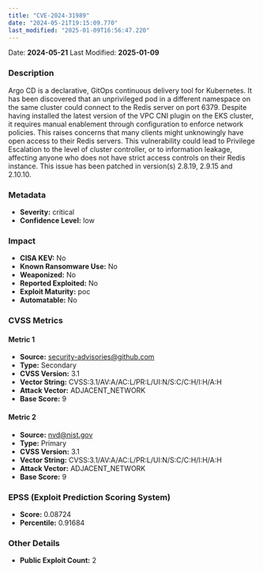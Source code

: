 ```yaml
---
title: "CVE-2024-31989"
date: "2024-05-21T19:15:09.770"
last_modified: "2025-01-09T16:56:47.220"
---
```


Date: **2024-05-21** Last Modified: **2025-01-09**

### Description  
Argo CD is a declarative, GitOps continuous delivery tool for Kubernetes. It has been discovered that an unprivileged pod in a different namespace on the same cluster could connect to the Redis server on port 6379. Despite having installed the latest version of the VPC CNI plugin on the EKS cluster, it requires manual enablement through configuration to enforce network policies. This raises concerns that many clients might unknowingly have open access to their Redis servers. This vulnerability could lead to Privilege Escalation to the level of cluster controller, or to information leakage, affecting anyone who does not have strict access controls on their Redis instance. This issue has been patched in version(s) 2.8.19, 2.9.15 and 2.10.10.

### Metadata  
- **Severity:** critical
- **Confidence Level:** low

### Impact  
- **CISA KEV:** No
- **Known Ransomware Use:** No
- **Weaponized:** No
- **Reported Exploited:** No
- **Exploit Maturity:** poc
- **Automatable:** No

### CVSS Metrics  

#### Metric 1
- **Source:** security-advisories@github.com
- **Type:** Secondary
- **CVSS Version:** 3.1
- **Vector String:** CVSS:3.1/AV:A/AC:L/PR:L/UI:N/S:C/C:H/I:H/A:H
- **Attack Vector:** ADJACENT_NETWORK
- **Base Score:** 9

#### Metric 2
- **Source:** nvd@nist.gov
- **Type:** Primary
- **CVSS Version:** 3.1
- **Vector String:** CVSS:3.1/AV:A/AC:L/PR:L/UI:N/S:C/C:H/I:H/A:H
- **Attack Vector:** ADJACENT_NETWORK
- **Base Score:** 9


### EPSS (Exploit Prediction Scoring System)  
- **Score:** 0.08724
- **Percentile:** 0.91684

### Other Details  
- **Public Exploit Count:** 2
